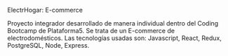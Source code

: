 ElectrHogar: E-commerce

Proyecto integrador desarrollado de manera individual dentro del Coding Bootcamp de Plataforma5. Se trata de un E-commerce de electrodomésticos.
Las tecnologías usadas son: Javascript, React, Redux, PostgreSQL, Node, Express.
